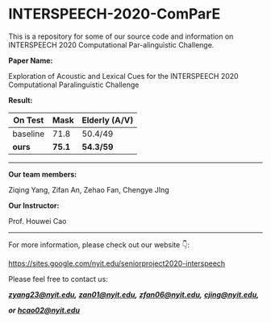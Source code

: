 # INTERSPEECH-2020-ComParE
This is a repository for some of our source code and information on INTERSPEECH 2020 Computational Par-alinguistic Challenge.

**Paper Name:**

Exploration of Acoustic and Lexical Cues for the INTERSPEECH 2020 Computational Paralinguistic Challenge

**Result:**

| On Test  | Mask     | Elderly (A/V) |
| -------- | -------- | ------------- |
| baseline | 71.8     | 50.4/49       |
| **ours** | **75.1** | **54.3/59**   |

---

**Our team members:**

Ziqing Yang, Zifan An, Zehao Fan, Chengye JIng 

**Our Instructor:**

Prof. Houwei Cao

---

For more information, please check out our website 👇:

https://sites.google.com/nyit.edu/seniorproject2020-interspeech

Please feel free to contact us:

[***zyang23@nyit.edu***](mailto:zyang23@nyit.edu)***,*** [***zan01@nyit.edu***](mailto:zan01@nyit.edu)***,*** [***zfan06@nyit.edu***](mailto:zfan06@nyit.edu)***,*** [***cjing@nyit.edu***](mailto:cjing@nyit.edu)***,***

***or*** [***hcao02@nyit.edu***](mailto:hcao02@nyit.edu)



